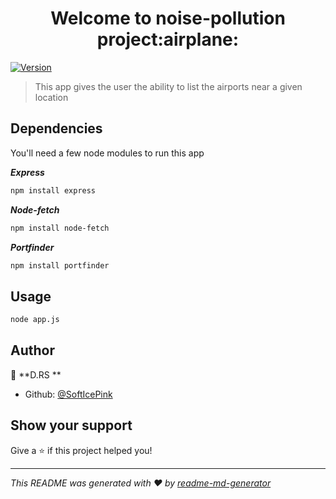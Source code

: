 <h1 align="center">Welcome to noise-pollution project:airplane:</h1>
<p>
  <a href="https://www.npmjs.com/package/noise" target="_blank">
    <img alt="Version" src="https://img.shields.io/npm/v/noise.svg">
  </a>
</p>

> This app gives the user the ability to list the airports near a given location

## Dependencies
<p>You'll need a few node modules to run this app</p>

***Express***
```sh
npm install express
```
***Node-fetch***
```sh
npm install node-fetch
```
***Portfinder***
```sh
npm install portfinder
```
## Usage

```sh
node app.js
```
## Author

👤 **D.RS **

* Github: [@SoftIcePink ](https://github.com/SoftIcePink )

## Show your support

Give a ⭐️ if this project helped you!

***
_This README was generated with ❤️ by [readme-md-generator](https://github.com/kefranabg/readme-md-generator)_
